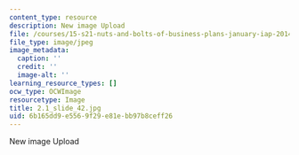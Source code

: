 ```yaml
---
content_type: resource
description: New image Upload
file: /courses/15-s21-nuts-and-bolts-of-business-plans-january-iap-2014/6b165dd9e5569f29e81ebb97b8ceff26_2.1_slide_42.jpg
file_type: image/jpeg
image_metadata:
  caption: ''
  credit: ''
  image-alt: ''
learning_resource_types: []
ocw_type: OCWImage
resourcetype: Image
title: 2.1_slide_42.jpg
uid: 6b165dd9-e556-9f29-e81e-bb97b8ceff26
---
```

New image Upload